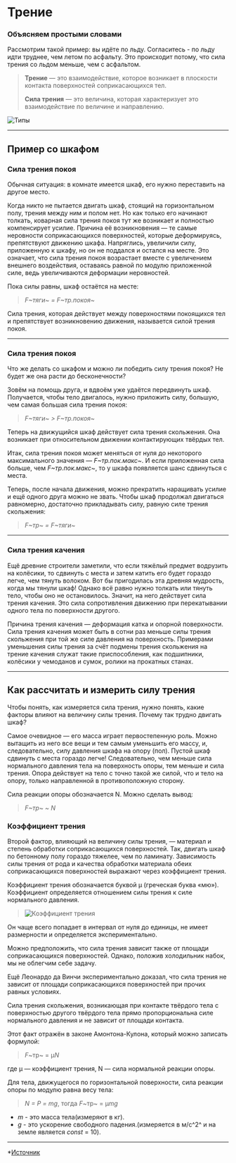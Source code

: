 # Трение
### Объясняем простыми словами

Рассмотрим такой пример: вы идёте по льду. Согласитесь - по льду идти труднее, чем летом по асфальту. Это происходит потому, что сила трения со льдом меньше, чем с асфальтом. 

> **Трение** — это взаимодействие, которое возникает в плоскости контакта поверхностей соприкасающихся тел.
>
> **Сила трения** — это величина, которая характеризует это взаимодействие по величине и направлению. 

![Типы](/img/friction/types.png)

---

## Пример со шкафом
### Сила трения покоя

Обычная ситуация: в комнате имеется шкаф, его нужно переставить на другое место.

Когда никто не пытается двигать шкаф, стоящий на горизонтальном полу, трения между ним и полом нет. Но как только его начинают толкать, коварная сила трения покоя тут же возникает и полностью компенсирует усилие. Причина её возникновения — те самые неровности соприкасающихся поверхностей, которые деформируясь, препятствуют движению шкафа. Напряглись, увеличили силу, приложенную к шкафу, но он не поддался и остался на месте. Это означает, что сила трения покоя возрастает вместе с увеличением внешнего воздействия, оставаясь равной по модулю приложенной силе, ведь увеличиваются деформации неровностей.

Пока силы равны, шкаф остаётся на месте:

> *F~тяги~ = F~тр.покоя~*

Сила трения, которая действует между поверхностями покоящихся тел и препятствует возникновению движения, называется силой трения покоя.

---

### Сила трения покоя

Что же делать со шкафом и можно ли победить силу трения покоя? Не будет же она расти до бесконечности? 

Зовём на помощь друга, и вдвоём уже удаётся передвинуть шкаф. Получается, чтобы тело двигалось, нужно приложить силу, большую, чем самая большая сила трения покоя: 

> *F~тяги~ > F~тр.покоя~*

Теперь на движущийся шкаф действует сила трения скольжения. Она возникает при относительном движении контактирующих твёрдых тел.

Итак, сила трения покоя может меняться от нуля до некоторого максимального значения — *F~тр.пок.макс~*. И если приложенная сила больше,  чем *F~тр.пок.макс~*, то у шкафа появляется шанс сдвинуться с места.

Теперь, после начала движения, можно прекратить наращивать усилие и ещё  одного друга можно не звать. Чтобы шкаф продолжал двигаться равномерно, достаточно прикладывать силу, равную силе трения скольжения: 

> *F~тр~ = F~тяги~*

---

### Сила трения качения

Ещё древние строители заметили, что если тяжёлый предмет водрузить на колёсики, то сдвинуть с места и затем  катить его будет гораздо легче, чем тянуть волоком. Вот бы пригодилась эта древняя мудрость, когда мы тянули шкаф!  Однако всё равно нужно толкать или тянуть тело, чтобы оно не остановилось. Значит, на него действует сила трения качения. Это сила сопротивления движению при перекатывании одного тела по поверхности другого.

Причина трения качения — деформация катка и опорной поверхности. Сила трения качения может быть в сотни раз меньше силы трения скольжения при той же силе давления на поверхность. Примерами уменьшения силы трения за счёт подмены трения скольжения на трение качения служат такие приспособления, как подшипники, колёсики у чемоданов и сумок, ролики на прокатных станах.

---

## Как рассчитать и измерить силу трения

Чтобы понять, как измеряется сила трения, нужно понять, какие факторы влияют на величину силы трения. Почему так трудно двигать шкаф?


Самое очевидное — его масса играет первостепенную роль. Можно вытащить из него все вещи и тем самым уменьшить его массу, и, следовательно, силу давления шкафа на опору (пол). Пустой шкаф сдвинуть с места гораздо легче!
Следовательно, чем меньше сила нормального давления тела на поверхность опоры, тем меньше и сила трения. Опора действует на тело с точно такой же силой, что и тело на опору, только направленной в противоположную сторону. 

Сила реакции опоры обозначается N. Можно сделать вывод:

> *F~тр~ ~ N*

### Коэффициент трения

Второй фактор, влияющий на величину силы трения, — материал и степень обработки соприкасающихся поверхностей. Так, двигать шкаф по бетонному полу гораздо тяжелее, чем по ламинату. Зависимость силы трения от рода и качества обработки материала обеих соприкасающихся поверхностей выражают через коэффициент трения.  

Коэффициент трения обозначается буквой μ (греческая буква «мю»). Коэффициент определяется отношением силы трения к силе нормального давления. 

> ![Коэффициент трения](/img/friction/mu.jpg)

Он чаще всего попадает в интервал  от нуля до единицы, не имеет размерности и определяется экспериментально.

Можно предположить, что сила трения зависит также от площади соприкасающихся поверхностей. Однако, положив холодильник набок, мы не облегчим себе задачу.

Ещё Леонардо да Винчи экспериментально доказал, что сила трения не зависит от площади соприкасающихся поверхностей при прочих равных условиях.  

Сила трения скольжения, возникающая при контакте твёрдого тела с поверхностью другого твёрдого тела прямо пропорциональна силе нормального давления и не зависит от площади контакта. 

Этот факт отражён в законе Амонтона-Кулона, который можно записать формулой:

> *F*~тр~ = μ*N*

где  μ — коэффициент трения, N — сила нормальной реакции опоры.

Для тела, движущегося по горизонтальной поверхности, сила реакции опоры по модулю равна весу тела: 

> *N = P = mg*, тогда *F*~тр~ = μ*mg*

- *m* - это масса тела(измеряют в кг).
- *g* - это ускорение свободного падения.(измеряется в м/c^2^ и на земле является *const* = 10).

---

*[Источник](https://externat.foxford.ru/polezno-znat/wiki-fizika-sily-treniya)